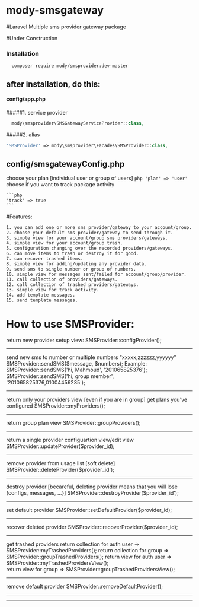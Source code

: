 # mody-smsgateway


#Laravel Multiple sms provider gateway package

#Under Construction

### Installation
      composer require mody/smsprovider:dev-master 


## after installation, do this:

#### config/app.php
  #####1. service provider 
``` php
  mody\smsprovider\SMSGatewayServiceProvider::class,
```
  #####2. alias
  ```php
  'SMSProvider' => mody\smsprovider\Facades\SMSProvider::class,
```
## config/smsgatewayConfig.php

choose your plan [individual user or group of users]
    ```php
    'plan' => 'user'
    ```
choose if you want to track package activity
    
    ```php
    'track' => true
    ```
    
#Features:
 ```
 1. you can add one or more sms provider/gateway to your account/group.
 2. choose your default sms provider/gateway to send through it.
 3. simple view for your account/group sms providers/gateways.
 4. simple view for your account/group trash.
 5. configuration changing over the recorded providers/gateways.
 6. can move items to trash or destroy it for good.
 7. can recover trashed items.
 8. simple view for adding/updating any provider data.
 9. send sms to single number or group of numbers.
 10. simple view for messages sent/failed for account/group/provider. 
 11. call collection of providers/gateways.
 12. call collection of trashed providers/gateways.
 13. simple view for track activity.
 14. add template messages.
 15. send template messages.
 ```
# How to use SMSProvider:

return new provider setup view:
	SMSProvider::configProvider();

-----------------------------------------------------------------------------

send new sms to number or multiple numbers "xxxxx,zzzzzz,yyyyyy"
	SMSProvider::sendSMS($message, $numbers);
	Example:
		SMSProvider::sendSMS('hi, Mahmoud', '201065825376');
		SMSProvider::sendSMS('hi, group member', '201065825376,01004456235');

------------------------------------------------------------------------------

return only your providers view [even if you are in group]
	get plans you've configured
		SMSProvider::myProviders();

------------------------------------------------------------------------------

return group plan view
	SMSProvider::groupProviders();

------------------------------------------------------------------------------

return a single provider configuartion view/edit view
	SMSProvider::updateProvider($provider_id);

------------------------------------------------------------------------------

remove provider from usage list [soft delete]  
	SMSProvider::deleteProvider($provider_id');

------------------------------------------------------------------------------

destroy provider [becareful, deleting provider means that you will lose {configs, messages, ...}]
	SMSProvider::destroyProvider($provider_id');

------------------------------------------------------------------------------

set default provider
	SMSProvider::setDefaultProvider($provider_id);

------------------------------------------------------------------------------

recover deleted provider
	SMSProvider::recoverProvider($provider_id);

------------------------------------------------------------------------------

get trashed providers 
	return collection for auth user => 
		SMSProvider::myTrashedProviders();
	return collection for group => 
		SMSProvider::groupTrashedProviders();
	return view for auth user => 
		SMSProvider::myTrashedProvidersView();  
	return view for group => 
		SMSProvider::groupTrashedProvidersView();

-------------------------------------------------------------------------------

remove default provider 
	SMSProvider::removeDefaultProvider();

------------------------------------------------------------
-------------------
